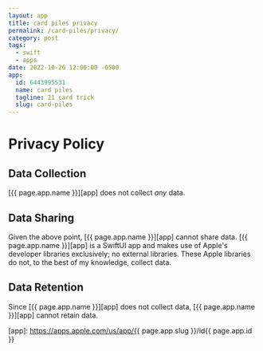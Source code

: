 ```yaml
---
layout: app
title: card piles privacy
permalink: /card-piles/privacy/
category: post
tags:
  - swift
  - apps
date: 2022-10-26 12:00:00 -0500
app:
  id: 6443995531
  name: card piles
  tagline: 21 card trick
  slug: card-piles
---
```


# Privacy Policy

## Data Collection

[{{ page.app.name }}][app] does not collect _any_ data.

## Data Sharing

Given the above point, [{{ page.app.name }}][app] cannot share data. [{{ page.app.name }}][app] is a SwiftUI app and makes use of Apple's developer libraries exclusively; no external libraries. These Apple libraries do not, to the best of my knowledge, collect data.

## Data Retention

Since [{{ page.app.name }}][app] does not collect data, [{{ page.app.name }}][app] cannot retain data.

[app]: https://apps.apple.com/us/app/{{ page.app.slug }}/id{{ page.app.id }}
